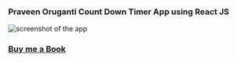 ### Praveen Oruganti  Count Down Timer  App using React JS

![screenshot of the app](https://raw.githubusercontent.com/praveenorugantitech/praveenorugantitech-reactjs/master/0_Projects/praveenoruganti-countdown-timer-app/src/images/screenshot.PNG "Count Down Timer App")

### [Buy me a Book](https://bit.ly/388sUbE)


